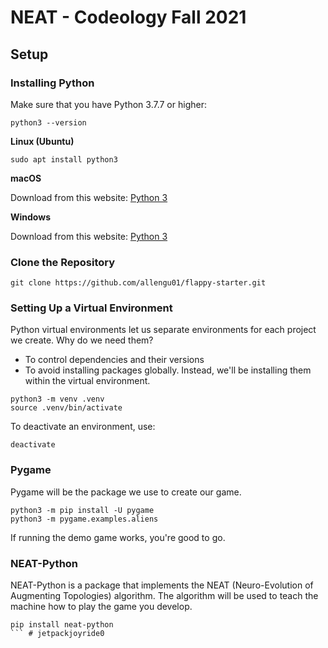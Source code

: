 # NEAT - Codeology Fall 2021

## **Setup**

### **Installing Python**
Make sure that you have Python 3.7.7 or higher:
```
python3 --version
```

**Linux (Ubuntu)**
```
sudo apt install python3
```

**macOS**

Download from this website: [Python 3](https://www.python.org/downloads/mac-osx/)

**Windows**

Download from this website: [Python 3](https://www.python.org/downloads/windows/)

### **Clone the Repository**
```
git clone https://github.com/allengu01/flappy-starter.git
```

### **Setting Up a Virtual Environment**
Python virtual environments let us separate environments for each project we create. Why do we need them?
- To control dependencies and their versions
- To avoid installing packages globally. Instead, we'll be installing them within the virtual environment.
```
python3 -m venv .venv
source .venv/bin/activate
```

To deactivate an environment, use:
```
deactivate
```

### **Pygame**
Pygame will be the package we use to create our game.
```
python3 -m pip install -U pygame
python3 -m pygame.examples.aliens
```
If running the demo game works, you're good to go.

### **NEAT-Python**
NEAT-Python is a package that implements the NEAT (Neuro-Evolution of Augmenting Topologies) algorithm. The algorithm will be used to teach the machine how to play the game you develop.
```
pip install neat-python
``` # jetpackjoyride0
